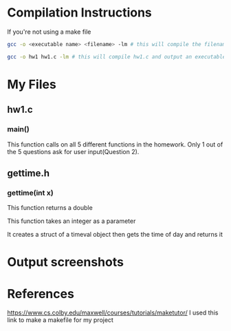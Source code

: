 <!--
NOTES:
This README is an example README for CS332/532 labs. This is a purely minimal example. It's written to emulate pure english representations of a set of documentation. As you start to write more "real world" documentation you will encounter certain standards and manners of writing that this README prepares you for
-->

# Compilation Instructions
If you're not using a make file
```bash
gcc -o <executable name> <filename> -lm # this will compile the filename and return an executable with the executable name

gcc -o hw1 hw1.c -lm # this will compile hw1.c and output an executable called hw1
```

# My Files
## hw1.c

### main()

This function calls on all 5 different functions in the homework. Only 1 out of the 5 questions ask for user input(Question 2).

## gettime.h

### gettime(int x)
This function returns a double

This function takes an integer as a parameter

It creates a struct of a timeval object then gets the time of day and returns it

# Output screenshots
<put your screenshots here>

# References

https://www.cs.colby.edu/maxwell/courses/tutorials/maketutor/
I used this link to make a makefile for my project
